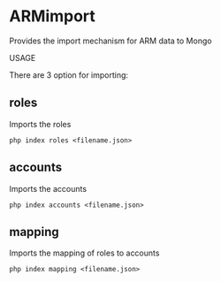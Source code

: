 # ARMimport

Provides the import mechanism for ARM data to Mongo

USAGE

There are 3 option for importing:

## roles
Imports the roles
```
php index roles <filename.json>
```

## accounts
Imports the accounts
```
php index accounts <filename.json>
```

## mapping
Imports the mapping of roles to accounts
```
php index mapping <filename.json>
```
